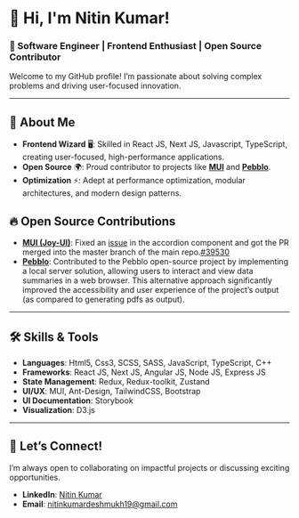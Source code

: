 # 👋 Hi, I'm Nitin Kumar!  
### 🚀 Software Engineer | Frontend Enthusiast | Open Source Contributor  

Welcome to my GitHub profile! I’m passionate about solving complex problems and driving user-focused innovation.

---

## 🌟 **About Me**  
- **Frontend Wizard** 🖥️: Skilled in React JS, Next JS, Javascript, TypeScript, creating user-focused, high-performance applications.   
- **Open Source** 🌍: Proud contributor to projects like [**MUI**](https://github.com/mui/material-ui) and [**Pebblo**](https://github.com/daxa-ai/pebblo).  
- **Optimization** ⚡: Adept at performance optimization, modular architectures, and modern design patterns.  

## 🔥 **Open Source Contributions**  
- **[MUI (Joy-UI)](https://github.com/mui/material-ui)**: Fixed an [issue](https://github.com/mui/material-ui/issues/39530) in the accordion component and got the PR merged into the master branch of the main repo.[#39530](https://github.com/mui/material-ui/issues/39530)  
- **[Pebblo](https://github.com/daxa-ai/pebblo)**: Contributed to the Pebblo open-source project by implementing a local server solution, allowing users to interact and view data summaries in a web browser. This alternative approach significantly improved the accessibility and user experience of the project’s output (as compared to generating pdfs as output).  

---

## 🛠️ **Skills & Tools**  
- **Languages**: Html5, Css3, SCSS, SASS, JavaScript, TypeScript, C++ 
- **Frameworks**: React JS, Next JS, Angular JS, Node JS, Express JS 
- **State Management**: Redux, Redux-toolkit, Zustand
- **UI/UX**: MUI, Ant-Design, TailwindCSS, Bootstrap
- **UI Documentation**: Storybook
- **Visualization**: D3.js   

---

## 💬 Let’s Connect!  
I’m always open to collaborating on impactful projects or discussing exciting opportunities.  
- **LinkedIn**: [Nitin Kumar](https://www.linkedin.com/in/nitin-kumar-343b741ab/) 
- **Email**: [nitinkumardeshmukh19@gmail.com](mailto:nitinkumardeshmukh19@gmail.com) 
